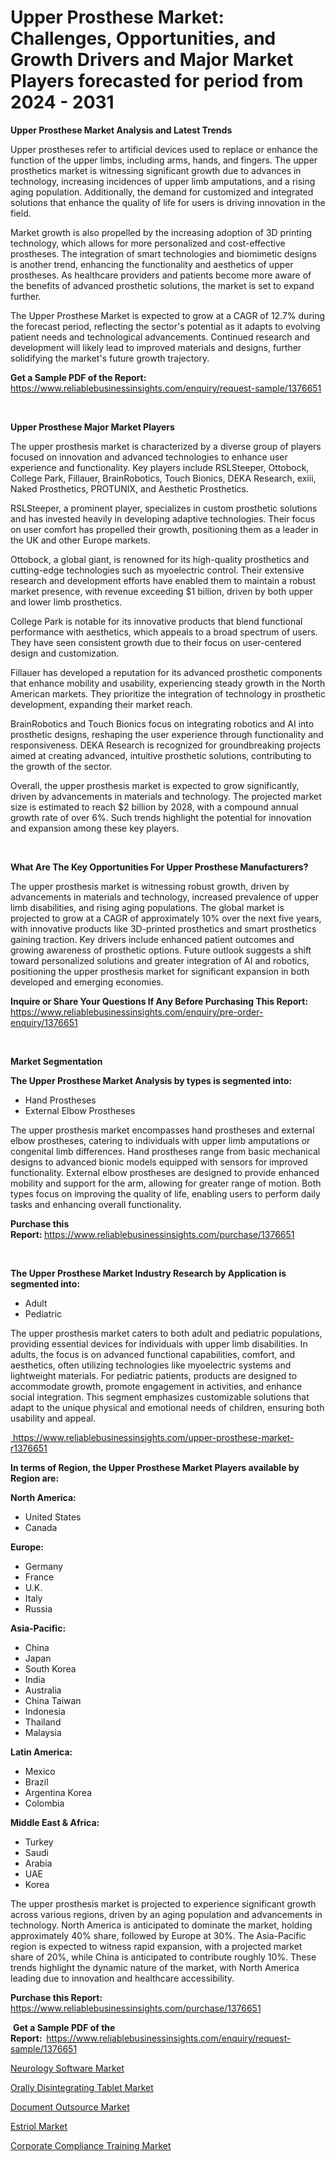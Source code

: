 <p><h1>Upper Prosthese Market: Challenges, Opportunities, and Growth Drivers and Major Market Players forecasted for period from 2024 - 2031</h1></p><p><strong>Upper Prosthese Market Analysis and Latest Trends</strong></p>
<p><p>Upper prostheses refer to artificial devices used to replace or enhance the function of the upper limbs, including arms, hands, and fingers. The upper prosthetics market is witnessing significant growth due to advances in technology, increasing incidences of upper limb amputations, and a rising aging population. Additionally, the demand for customized and integrated solutions that enhance the quality of life for users is driving innovation in the field.</p><p>Market growth is also propelled by the increasing adoption of 3D printing technology, which allows for more personalized and cost-effective prostheses. The integration of smart technologies and biomimetic designs is another trend, enhancing the functionality and aesthetics of upper prostheses. As healthcare providers and patients become more aware of the benefits of advanced prosthetic solutions, the market is set to expand further.</p><p>The Upper Prosthese Market is expected to grow at a CAGR of 12.7% during the forecast period, reflecting the sector's potential as it adapts to evolving patient needs and technological advancements. Continued research and development will likely lead to improved materials and designs, further solidifying the market's future growth trajectory.</p></p>
<p><strong>Get a Sample PDF of the Report:&nbsp;</strong> <a href="https://www.reliablebusinessinsights.com/enquiry/request-sample/1376651?utm_campaign=1723&utm_medium=2&utm_source=Github&utm_content=ia&utm_term=23102024&utm_id=upper-prosthese">https://www.reliablebusinessinsights.com/enquiry/request-sample/1376651</a></p>
<p>&nbsp;</p>
<p><strong>Upper Prosthese Major Market Players</strong></p>
<p><p>The upper prosthesis market is characterized by a diverse group of players focused on innovation and advanced technologies to enhance user experience and functionality. Key players include RSLSteeper, Ottobock, College Park, Fillauer, BrainRobotics, Touch Bionics, DEKA Research, exiii, Naked Prosthetics, PROTUNIX, and Aesthetic Prosthetics.</p><p>RSLSteeper, a prominent player, specializes in custom prosthetic solutions and has invested heavily in developing adaptive technologies. Their focus on user comfort has propelled their growth, positioning them as a leader in the UK and other Europe markets.</p><p>Ottobock, a global giant, is renowned for its high-quality prosthetics and cutting-edge technologies such as myoelectric control. Their extensive research and development efforts have enabled them to maintain a robust market presence, with revenue exceeding $1 billion, driven by both upper and lower limb prosthetics.</p><p>College Park is notable for its innovative products that blend functional performance with aesthetics, which appeals to a broad spectrum of users. They have seen consistent growth due to their focus on user-centered design and customization.</p><p>Fillauer has developed a reputation for its advanced prosthetic components that enhance mobility and usability, experiencing steady growth in the North American markets. They prioritize the integration of technology in prosthetic development, expanding their market reach.</p><p>BrainRobotics and Touch Bionics focus on integrating robotics and AI into prosthetic designs, reshaping the user experience through functionality and responsiveness. DEKA Research is recognized for groundbreaking projects aimed at creating advanced, intuitive prosthetic solutions, contributing to the growth of the sector.</p><p>Overall, the upper prosthesis market is expected to grow significantly, driven by advancements in materials and technology. The projected market size is estimated to reach $2 billion by 2028, with a compound annual growth rate of over 6%. Such trends highlight the potential for innovation and expansion among these key players.</p></p>
<p>&nbsp;</p>
<p><strong>What Are The Key Opportunities For Upper Prosthese Manufacturers?</strong></p>
<p><p>The upper prosthesis market is witnessing robust growth, driven by advancements in materials and technology, increased prevalence of upper limb disabilities, and rising aging populations. The global market is projected to grow at a CAGR of approximately 10% over the next five years, with innovative products like 3D-printed prosthetics and smart prosthetics gaining traction. Key drivers include enhanced patient outcomes and growing awareness of prosthetic options. Future outlook suggests a shift toward personalized solutions and greater integration of AI and robotics, positioning the upper prosthesis market for significant expansion in both developed and emerging economies.</p></p>
<p><strong>Inquire or Share Your Questions If Any Before Purchasing This Report:</strong> <a href="https://www.reliablebusinessinsights.com/enquiry/pre-order-enquiry/1376651?utm_campaign=1723&utm_medium=2&utm_source=Github&utm_content=ia&utm_term=23102024&utm_id=upper-prosthese">https://www.reliablebusinessinsights.com/enquiry/pre-order-enquiry/1376651</a></p>
<p>&nbsp;</p>
<p><strong>Market Segmentation</strong></p>
<p><strong>The Upper Prosthese Market Analysis by types is segmented into:</strong></p>
<p><ul><li>Hand Prostheses</li><li>External Elbow Prostheses</li></ul></p>
<p><p>The upper prosthesis market encompasses hand prostheses and external elbow prostheses, catering to individuals with upper limb amputations or congenital limb differences. Hand prostheses range from basic mechanical designs to advanced bionic models equipped with sensors for improved functionality. External elbow prostheses are designed to provide enhanced mobility and support for the arm, allowing for greater range of motion. Both types focus on improving the quality of life, enabling users to perform daily tasks and enhancing overall functionality.</p></p>
<p><strong>Purchase this Report:&nbsp;</strong><a href="https://www.reliablebusinessinsights.com/purchase/1376651?utm_campaign=1723&utm_medium=2&utm_source=Github&utm_content=ia&utm_term=23102024&utm_id=upper-prosthese">https://www.reliablebusinessinsights.com/purchase/1376651</a></p>
<p>&nbsp;</p>
<p><strong>The Upper Prosthese Market Industry Research by Application is segmented into:</strong></p>
<p><ul><li>Adult</li><li>Pediatric</li></ul></p>
<p><p>The upper prosthesis market caters to both adult and pediatric populations, providing essential devices for individuals with upper limb disabilities. In adults, the focus is on advanced functional capabilities, comfort, and aesthetics, often utilizing technologies like myoelectric systems and lightweight materials. For pediatric patients, products are designed to accommodate growth, promote engagement in activities, and enhance social integration. This segment emphasizes customizable solutions that adapt to the unique physical and emotional needs of children, ensuring both usability and appeal.</p></p>
<p><a href="https://www.reliablebusinessinsights.com/upper-prosthese-market-r1376651?utm_campaign=1723&utm_medium=2&utm_source=Github&utm_content=ia&utm_term=23102024&utm_id=upper-prosthese">&nbsp;https://www.reliablebusinessinsights.com/upper-prosthese-market-r1376651</a></p>
<p><strong>In terms of Region, the Upper Prosthese Market Players available by Region are:</strong></p>
<p>
    <p> <strong> North America: </strong>
        <ul>
            <li>United States</li>
            <li>Canada</li>
        </ul>
        </p> 
    <p> <strong> Europe: </strong>
        <ul>
            <li>Germany</li>
            <li>France</li>
            <li>U.K.</li>
            <li>Italy</li>
            <li>Russia</li>
        </ul>
        </p> 
    <p> <strong> Asia-Pacific: </strong>
        <ul>
            <li>China</li>
            <li>Japan</li>
            <li>South Korea</li>
            <li>India</li>
            <li>Australia</li>
            <li>China Taiwan</li>
            <li>Indonesia</li>
            <li>Thailand</li>
            <li>Malaysia</li>
        </ul>
        </p> 
    <p> <strong> Latin America: </strong>
        <ul>
            <li>Mexico</li>
            <li>Brazil</li>
            <li>Argentina Korea</li>
            <li>Colombia</li>
        </ul>
        </p> 
    <p> <strong> Middle East & Africa: </strong>
        <ul>
            <li>Turkey</li>
            <li>Saudi</li>
            <li>Arabia</li>
            <li>UAE</li>
            <li>Korea</li>
        </ul>
    </p>
    </p>
<p><p>The upper prosthesis market is projected to experience significant growth across various regions, driven by an aging population and advancements in technology. North America is anticipated to dominate the market, holding approximately 40% share, followed by Europe at 30%. The Asia-Pacific region is expected to witness rapid expansion, with a projected market share of 20%, while China is anticipated to contribute roughly 10%. These trends highlight the dynamic nature of the market, with North America leading due to innovation and healthcare accessibility.</p></p>
<p><strong>Purchase this Report: </strong><a href="https://www.reliablebusinessinsights.com/purchase/1376651?utm_campaign=1723&utm_medium=2&utm_source=Github&utm_content=ia&utm_term=23102024&utm_id=upper-prosthese">https://www.reliablebusinessinsights.com/purchase/1376651</a></p>
<p>&nbsp;<strong>Get a Sample PDF of the Report:&nbsp;&nbsp;</strong><a href="https://www.reliablebusinessinsights.com/enquiry/request-sample/1376651?utm_campaign=1723&utm_medium=2&utm_source=Github&utm_content=ia&utm_term=23102024&utm_id=upper-prosthese">https://www.reliablebusinessinsights.com/enquiry/request-sample/1376651</a></p>
<p><strong></strong></p>
<p><p><a href="https://www.linkedin.com/pulse/neurology-software-market-segmentation-geographical-regions-ubwne?utm_campaign=1723&utm_medium=2&utm_source=Github&utm_content=ia&utm_term=23102024&utm_id=upper-prosthese">Neurology Software Market</a></p><p><a href="https://www.linkedin.com/pulse/insights-orally-disintegrating-tablet-market-players-size-conoc?utm_campaign=1723&utm_medium=2&utm_source=Github&utm_content=ia&utm_term=23102024&utm_id=upper-prosthese">Orally Disintegrating Tablet Market</a></p><p><a href="https://www.linkedin.com/pulse/document-outsource-market-size-segmentation-trends-growth-nbnze?utm_campaign=1723&utm_medium=2&utm_source=Github&utm_content=ia&utm_term=23102024&utm_id=upper-prosthese">Document Outsource Market</a></p><p><a href="https://www.linkedin.com/pulse/estriol-market-overview-global-trends-future-prospects-f69zc?utm_campaign=1723&utm_medium=2&utm_source=Github&utm_content=ia&utm_term=23102024&utm_id=upper-prosthese">Estriol Market</a></p><p><a href="https://www.linkedin.com/pulse/corporate-compliance-training-market-share-analysis-rubde?utm_campaign=1723&utm_medium=2&utm_source=Github&utm_content=ia&utm_term=23102024&utm_id=upper-prosthese">Corporate Compliance Training Market</a></p></p>